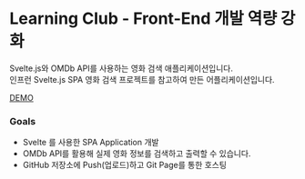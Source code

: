 # Learning Club - Front-End 개발 역량 강화

Svelte.js와 OMDb API를 사용하는 영화 검색 애플리케이션입니다.<br>
인프런 Svelte.js SPA 영화 검색 프로젝트를 참고하여 만든 어플리케이션입니다.


[DEMO](https://superb-pudding-11240c.netlify.app/)

### Goals

- Svelte 를 사용한 SPA Application 개발 
- OMDb API를 활용해 실제 영화 정보를 검색하고 출력할 수 있습니다.
- GitHub 저장소에 Push(업로드)하고 Git Page를 통한 호스팅